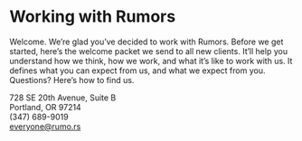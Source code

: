 # Working with Rumors

Welcome. We’re glad you’ve decided to work with Rumors. Before we get started, here’s the welcome packet we send to all new clients. It’ll help you understand how we think, how we work, and what it’s like to work with us. It defines what you can expect from us, and what we expect from you. Questions? Here’s how to find us.

728 SE 20th Avenue, Suite B  
Portland, OR 97214  
(347) 689-9019  
everyone@rumo.rs

